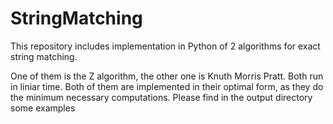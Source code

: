 # StringMatching
This repository includes implementation in Python of 2 algorithms for exact string matching.

One of them is the Z algorithm, the other one is Knuth Morris Pratt. Both run in liniar time.
Both of them are implemented in their optimal form, as they do the minimum necessary computations. 
Please find in the output directory some examples 
